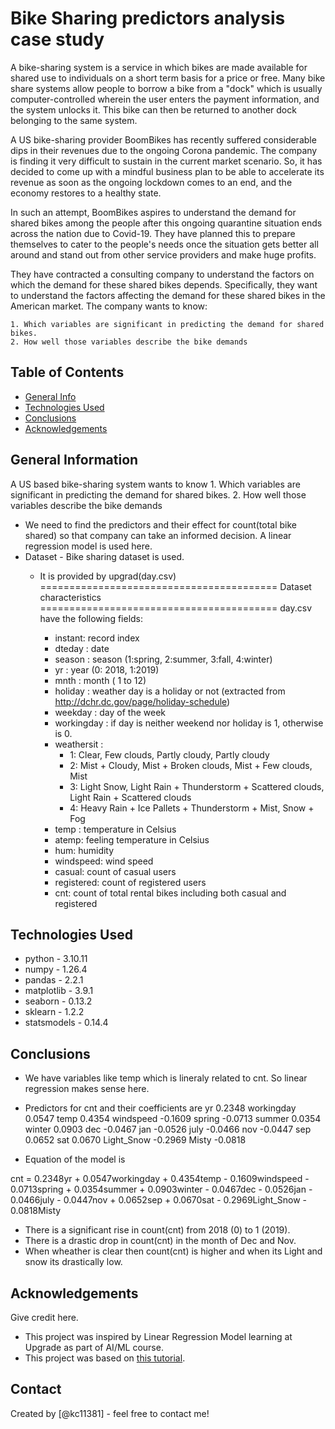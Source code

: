# Bike Sharing predictors analysis case study
A bike-sharing system is a service in which bikes are made available for shared use to individuals on a short term basis for a price or free. Many bike share systems allow people to borrow a bike from a "dock" which is usually computer-controlled wherein the user enters the payment information, and the system unlocks it. This bike can then be returned to another dock belonging to the same system.

A US bike-sharing provider BoomBikes has recently suffered considerable dips in their revenues due to the ongoing Corona pandemic. The company is finding it very difficult to sustain in the current market scenario. So, it has decided to come up with a mindful business plan to be able to accelerate its revenue as soon as the ongoing lockdown comes to an end, and the economy restores to a healthy state.

In such an attempt, BoomBikes aspires to understand the demand for shared bikes among the people after this ongoing quarantine situation ends across the nation due to Covid-19. They have planned this to prepare themselves to cater to the people's needs once the situation gets better all around and stand out from other service providers and make huge profits.

They have contracted a consulting company to understand the factors on which the demand for these shared bikes depends. Specifically, they want to understand the factors affecting the demand for these shared bikes in the American market. The company wants to know:

    1. Which variables are significant in predicting the demand for shared bikes.
    2. How well those variables describe the bike demands


## Table of Contents
* [General Info](#general-information)
* [Technologies Used](#technologies-used)
* [Conclusions](#conclusions)
* [Acknowledgements](#acknowledgements)

<!-- You can include any other section that is pertinent to your problem -->

## General Information
A US based bike-sharing system wants to know
    1. Which variables are significant in predicting the demand for shared bikes.
    2. How well those variables describe the bike demands
- We need to find the predictors and their effect for count(total bike shared) so that company can take an informed decision.
  A linear regression model is used here.
- Dataset - Bike sharing dataset is used. 
  - It is provided by upgrad(day.csv)
  =========================================
    Dataset characteristics
  =========================================	
    day.csv have the following fields:
	
	- instant: record index
	- dteday : date
	- season : season (1:spring, 2:summer, 3:fall, 4:winter)
	- yr : year (0: 2018, 1:2019)
	- mnth : month ( 1 to 12)
	- holiday : weather day is a holiday or not (extracted from http://dchr.dc.gov/page/holiday-schedule)
	- weekday : day of the week
	- workingday : if day is neither weekend nor holiday is 1, otherwise is 0.
	+ weathersit : 
		- 1: Clear, Few clouds, Partly cloudy, Partly cloudy
		- 2: Mist + Cloudy, Mist + Broken clouds, Mist + Few clouds, Mist
		- 3: Light Snow, Light Rain + Thunderstorm + Scattered clouds, Light Rain + Scattered clouds
		- 4: Heavy Rain + Ice Pallets + Thunderstorm + Mist, Snow + Fog
	- temp : temperature in Celsius
	- atemp: feeling temperature in Celsius
	- hum: humidity
	- windspeed: wind speed
	- casual: count of casual users
	- registered: count of registered users
	- cnt: count of total rental bikes including both casual and registered

<!-- You don't have to answer all the questions - just the ones relevant to your project. -->

<!-- As the libraries versions keep on changing, it is recommended to mention the version of library used in this project -->

## Technologies Used
- python - 3.10.11
- numpy - 1.26.4
- pandas - 2.2.1
- matplotlib - 3.9.1
- seaborn - 0.13.2
- sklearn - 1.2.2
- statsmodels - 0.14.4

## Conclusions
- We have variables like temp which is lineraly related to cnt. So linear regression makes sense here.
- Predictors for cnt and their coefficients are
    yr            0.2348
    workingday    0.0547
    temp          0.4354
    windspeed    -0.1609
    spring       -0.0713
    summer        0.0354
    winter        0.0903
    dec          -0.0467
    jan          -0.0526
    july         -0.0466
    nov          -0.0447
    sep           0.0652
    sat           0.0670
    Light_Snow   -0.2969
    Misty        -0.0818

- Equation of the model is

cnt = 0.2348yr + 0.0547workingday + 0.4354temp - 0.1609windspeed - 0.0713spring + 0.0354summer + 0.0903winter - 0.0467dec - 0.0526jan - 0.0466july - 0.0447nov + 0.0652sep + 0.0670sat - 0.2969Light_Snow - 0.0818Misty

- There is a significant rise in count(cnt) from 2018 (0) to 1 (2019).
- There is a drastic drop in count(cnt) in the month of Dec and Nov.
- When wheather is clear then count(cnt) is higher and when its Light and snow its drastically low.
<!-- You don't have to answer all the questions - just the ones relevant to your project. -->


## Acknowledgements
Give credit here.
- This project was inspired by Linear Regression Model learning at Upgrade as part of AI/ML course.
- This project was based on [this tutorial](https://learn.upgrad.com/course/5810/segment/56042/334812/1013171/5064649).


## Contact
Created by [@kc11381] - feel free to contact me!


<!-- Optional -->
<!-- ## License -->
<!-- This project is open source and available under the [... License](). -->

<!-- You don't have to include all sections - just the one's relevant to your project -->
